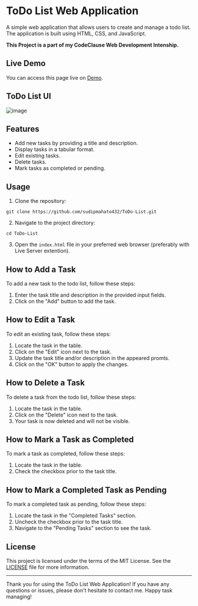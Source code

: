 # ToDo List Web Application

A simple web application that allows users to create and manage a todo list. The application is built using HTML, CSS, and JavaScript.


__This Project is a part of my CodeClause Web Development Intenship.__


## Live Demo

You can access this page live on [Demo](https://oibsip-3-ruby.vercel.app/).

## **ToDo List UI**

![image](https://github.com/sudipmahato432/ToDo-List/assets/80632874/b5549199-e22a-4701-8340-9d7f2639090c)


## Features

- Add new tasks by providing a title and description.
- Display tasks in a tabular format.
- Edit existing tasks.
- Delete tasks.
- Mark tasks as completed or pending.


## Usage

1. Clone the repository:
```Git Command
git clone https://github.com/sudipmahato432/ToDo-List.git
```
2. Navigate to the project directory:
```Git Command
cd ToDo-List
```
3. Open the `index.html` file in your preferred web browser (preferably with Live Server extention).

## How to Add a Task

To add a new task to the todo list, follow these steps:

1. Enter the task title and description in the provided input fields.
2. Click on the "Add" button to add the task.

## How to Edit a Task

To edit an existing task, follow these steps:

1. Locate the task in the table.
2. Click on the "Edit" icon next to the task.
3. Update the task title and/or description in the appeared promts.
4. Click on the "OK" button to apply the changes.

## How to Delete a Task

To delete a task from the todo list, follow these steps:

1. Locate the task in the table.
2. Click on the "Delete" icon next to the task.
3. Your task is now deleted and will not be visible.

## How to Mark a Task as Completed

To mark a task as completed, follow these steps:

1. Locate the task in the table.
2. Check the checkbox prior to the task title.

## How to Mark a Completed Task as Pending

To mark a completed task as pending, follow these steps:

1. Locate the task in the "Completed Tasks" section.
2. Uncheck the checkbox prior to the task title.
3. Navigate to the "Pending Tasks" section to see the task.

## License

This project is licensed under the terms of the MIT License. See the [LICENSE](https://github.com/sudipmahato432/ToDo-List/blob/main/LICENSE) file for more information.

---

Thank you for using the ToDo List Web Application! If you have any questions or issues, please don't hesitate to contact me. Happy task managing!

